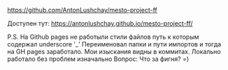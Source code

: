 https://github.com/AntonLushchay/mesto-project-ff

Доступен тут:
https://antonlushchay.github.io/mesto-project-ff/

P.S.
На Github pages не работыли стили файлов путь к которым содержал underscore '\_'
Переименовал папки и пути импортов и тогда на GH pages заработало.
Мои изыскания видны в коммитах.
Локально работало без проблем изначально
Вопрос: Что за фигня? =)

